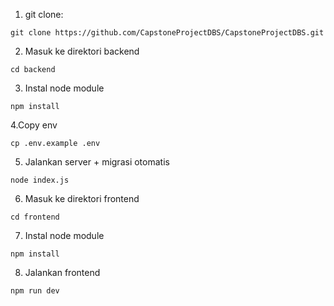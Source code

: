 1. git clone:

````
git clone https://github.com/CapstoneProjectDBS/CapstoneProjectDBS.git
````

2. Masuk ke direktori backend
````
cd backend
````

3. Instal node module
````
npm install
````

4.Copy env
````
cp .env.example .env
````

5. Jalankan server + migrasi otomatis
````
node index.js
````

6. Masuk ke direktori frontend
````
cd frontend
````

7. Instal node module
````
npm install
````

8. Jalankan frontend
````
npm run dev
````
